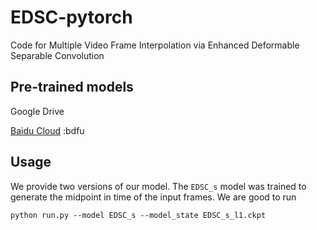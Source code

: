 # EDSC-pytorch
Code for Multiple Video Frame Interpolation via Enhanced Deformable Separable Convolution

Pre-trained models
---
Google Drive

[Baidu Cloud](https://pan.baidu.com/s/1kC7dEN2ZsMS7IdOLXVuDGQ) :bdfu

Usage
---
We provide two versions of our model. The `EDSC_s` model was trained to generate the midpoint in time of the input frames. We are good to run

```
python run.py --model EDSC_s --model_state EDSC_s_l1.ckpt
```
